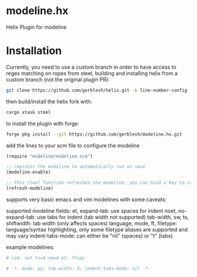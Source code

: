 # modeline.hx
Helix Plugin for modeline


# Installation
Currently, you need to use a custom branch in order to have access to regex matching on ropes from steel, building and installing helix from a custom branch (not the original plugin PR):
```sh
git clone https://github.com/gerblesh/helix.git -b line-number-config
```

then build/install the helix fork with:
```sh
cargo xtask steel
```

to install the plugin with forge:
```sh
forge pkg install --git https://github.com/gerblesh/modeline.hx.git
```

add the lines to your scm file to configure the modeline

```scheme
(require "modeline/modeline.scm")

;; register the modeline to automatically run on save
(modeline-enable)

;; this steel function refreshes the modeline, you can bind a key to call it manually in your helix/init.scm or config.toml
(refresh-modeline)
```

supports very basic emacs and vim modelines with some caveats:


supported modeline fields:
et, expand-tab: use spaces for indent
noet, no-expand-tab: use tabs for indent (tab width not supported)
tab-width, sw, ts, shiftwidth: tab width (only affects spaces)
language, mode, ft, filetype: language/syntax highlighting, only some filetype aliases are supported and may vary
indent-tabs-mode: can either be "nil" (spaces) or "t" (tabs)

example modelines:
```py
# vim: set ts=4 sw=4 et: ft=py
```

```py
# -*- mode: py; tab-width: 4; indent-tabs-mode: nil -*-
```
